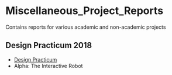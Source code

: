# Miscellaneous_Project_Reports
Contains reports for various academic and non-academic projects

## Design Practicum 2018
- [Design Practicum](./design_practicum.pdf )
- Alpha: The Interactive Robot
